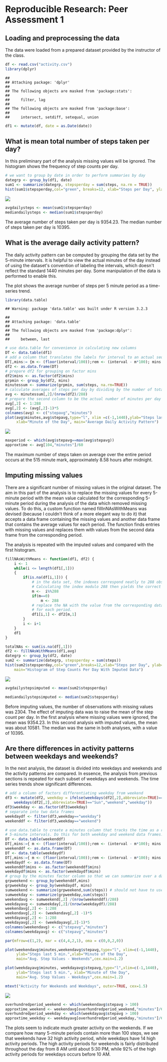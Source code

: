 # Reproducible Research: Peer Assessment 1


## Loading and preprocessing the data
The data were loaded from a prepared dataset provided by the instructor of the class.


```r
df <- read.csv("activity.csv")
library(dplyr)
```

```
## 
## Attaching package: 'dplyr'
## 
## The following objects are masked from 'package:stats':
## 
##     filter, lag
## 
## The following objects are masked from 'package:base':
## 
##     intersect, setdiff, setequal, union
```

```r
df1 <- mutate(df, date = as.Date(date)) 
```

## What is mean total number of steps taken per day?
In this preliminary part of the analysis missing values will be ignored. The histogram shows the frequency of step counts per day.


```r
# we want to group by date in order to perform summaries by day
dategrp <- group_by(df1, date)
sum1 <- summarize(dategrp, stepsperday = sum(steps, na.rm = TRUE))
hist(sum1$stepsperday,col="green", breaks=12, xlab="Steps per Day", ylab="Frequency", main="Histogram of Step Counts Per Day")
```

![](PA1_template_files/figure-html/firstHistogram-1.png) 

```r
avgdailysteps <- mean(sum1$stepsperday)
mediandailysteps <- median(sum1$stepsperday)
```
The average number of steps taken per day is 9354.23.
The median number of steps taken per day is 10395.

## What is the average daily activity pattern?
The daily activity pattern can be computed by grouping the data set by the 5-minute intervals. It is helpful to view the actual minutes of the day instead of using the dataset's convention of labeling the intervals, which doesn't reflect the standard 1440 minutes per day. Some manipulation of the data is performed to enable this.

The plot shows the average number of steps per 5 minute period as a time-series trend.


```r
library(data.table)
```

```
## Warning: package 'data.table' was built under R version 3.2.3
```

```
## 
## Attaching package: 'data.table'
## 
## The following objects are masked from 'package:dplyr':
## 
##     between, last
```

```r
# use data.table for convenience in calculating new columns
DT <- data.table(df1)
# add a column that translates the labels for interval to an actual sequence of 5 minute intervals
DT[,mins:= {m <- (floor(interval/100));rem <- (interval - m*100); mins <- (m*60+rem)}]
df2 <- as.data.frame(DT)
# prepare df2 for grouping on factor mins
df2$mins <- as.factor(df2$mins)
grpmin <- group_by(df2, mins)
minutessum <- summarize(grpmin, sum(steps, na.rm=TRUE))
# calculate averages of steps per day by dividing by the number of total observations divided by # the number of observations per day, which is 288.
avg <- minutessum[,2]/(nrow(df2)/288)
# prepare the second column to be the actual number of minutes per day
avg[,2] <- 1:288
avg[,2] <- (avg[,2]-1)*5
colnames(avg) <- c("stepavg","minutes")
plot(avg$minutes,avg$stepavg,type="l", xlim =c(-1,1440),ylab="Steps last 5 min.",
     xlab="Minute of the Day", main="Average Daily Activity Pattern")
```

![](PA1_template_files/figure-html/dailyPattern-1.png) 

```r
maxperiod <- which(avg$stepavg==max(avg$stepavg))
approxtime <- avg[104,"minutes"]/60
```
The maximum number of steps taken on average over the entire period occurs at the 515 minute mark, approximately 8.58  hours after midnight.


## Imputing missing values
There are a significant number of missing values in the original dataset. The aim in this part of the analysis is to replace the missing values for every 5-minute period with the mean value calculated for the corresponding 5-minute period during the analysis of the data which removed missing values. To do this, a custom function named fillInNAsWithMeans was devised (because I couldn't think of a more elegant way to do it) that accepts a data frame containing the missing values and another data frame that contains the average values for each period. The function finds entries with missing values and replaces them with values from the second data frame from the corresponding period.

The analysis is repeated with the imputed values and compared with the first histogram.


```r
fillNAsWithMeans <- function(df1, df2) {
    i <- 1
    while(i <= length(df1[,1]))
    {
        if(is.na(df[i,1])) {
            # in the data set, the indexes correspond neatly to 288 observations per day
            # Calculating the index modulo 288 then yields the correct 5-minute period
            m <-  i%%288
            if(m==0)
                m <- 288
            # replace the NA with the value from the corresponding data frame with the averages
            # for each period.
            df1[i,1] <- df2[m,1]
        }
        i <- i+1
    }
    df1
}

totalNAs <- sum(is.na(df[,1]))
df2 <- fillNAsWithMeans(df1,avg)
dategrp <- group_by(df2, date)
sum2 <- summarize(dategrp, stepsperday = sum(steps))
hist(sum2$stepsperday,col="green",breaks=12,xlab="Steps per Day", ylab="Frequency",
    main="Histogram of Step Counts Per Day With Imputed Data")
```

![](PA1_template_files/figure-html/imputedValuesAnalysis-1.png) 

```r
avgdailystepsimputed <- mean(sum2$stepsperday)

mediandailystepsimputed <- median(sum2$stepsperday)
```

Before imputing values, the number of observations with missing values was 2304.
The effect of imputing data was to raise the mean of the step count per day. In the first analysis where missing values were ignored, the mean was 9354.23. In this second analysis with imputed values, the mean was about 10581. The median was the same in both analyses, with a value of 10395.


## Are there differences in activity patterns between weekdays and weekends?
In the next analysis, the dataset is divided into weekdays and weekends and the activity patterns are compared. In essence, the analysis from previous sections is repeated for each subset of weekdays and weekends. The time series trends show significant differences.


```r
# add a column of factors differentiating weekday from weekend
df3 <- mutate(df2, weekday = ifelse(weekdays(df2[,2],abbreviate=TRUE)=="Sat" | 
    weekdays(df2[,2],abbreviate=TRUE)=="Sun","weekend","weekday"))
df3$weekday <- as.factor(df3$weekday)
# separate into two data frames
weekdaydf <- filter(df3,weekday=="weekday")
weekenddf <- filter(df3,weekday=="weekend")

# use data.table to create a minutes column that tracks the time as a real sequence of 
# 5-minute intervals. Do this for both weekday and weekend data frames.
DT <- data.table(weekenddf)
DT[,mins:={ m <- (floor(interval/100));rem <- (interval - m*100); mins <- (m*60+rem)}]
weekenddf <- as.data.frame(DT)
DT <- data.table(weekdaydf)
DT[,mins:={ m <- (floor(interval/100));rem <- (interval - m*100); mins <- (m*60+rem)}]
weekdaydf <- as.data.frame(DT)
weekenddf$mins <- as.factor(weekenddf$mins)
weekdaydf$mins <- as.factor(weekdaydf$mins)
# group by the minutes factor column so that we can summarize over a daily pattern
grpweekend <- group_by(weekenddf,mins)
grpweekday <- group_by(weekdaydf, mins)
sumweekend <- summarize(grpweekend,sum(steps)) # should not have to use na.rm=TRUE
sumweekday <- summarize(grpweekday,sum(steps))
weekendavg <- sumweekend[,2] /(nrow(weekenddf)/288)
weekdayavg <- sumweekday[,2]/(nrow(weekdaydf)/288)
weekendavg[,2] <- 1:288
weekendavg[,2] <- (weekendavg[,2] -1)*5
weekdayavg[,2] <- 1:288
weekdayavg[,2] <- (weekdayavg[,2]-1)*5
colnames(weekendavg) <- c("stepavg","minutes")
colnames(weekdayavg) <- c("stepavg","minutes")

par(mfrow=c(1,2), mar = c(4,4,2,1), oma = c(0,0,2,0))

plot(weekendavg$minutes,weekendavg$stepavg,type="l", xlim=c(-1,1440),
     ylab="Steps last 5 min.",xlab="Minute of the Day",
     main="Avg. Step Values - Weekends",cex.main=1.2)

plot(weekdayavg$minutes, weekdayavg$stepavg,type="l",xlim=c(-1,1440),
     ylab="Steps last 5 min.", xlab="Minute of the Day",
     main="Avg. Step Values - Weekdays",cex.main=1.2)

mtext("Activity for Weekends and Weekdays", outer=TRUE, cex=1.5)
```

![](PA1_template_files/figure-html/comparisonWeekdays-1.png) 

```r
overhundredperiod_weekend <- which(weekendavg$stepavg > 100)
approxtime_weekend <- weekendavg[overhundredperiod_weekend,"minutes"]/60
overhundredperiod_weekday <- which(weekdayavg$stepavg > 100)
approxtime_weekday <- weekdayavg[overhundredperiod_weekday,"minutes"]/60
```
The plots seem to indicate much greater activity on the weekends. If we compare how many 5-minute periods contain more than 100 steps, we see that weekends have 32 high activity period, while weekdays have 14 high activity periods. The high activity periods for weekends is fairly distributed throughout the day from 8 AM until about 5:30 PM, while 92% of the high activity periods for weekdays occurs before 10 AM.

